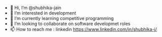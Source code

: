 - 👋 Hi, I’m @shubhika-jain
- 👀 I’m interested in development
- 🌱 I’m currently learning competitive programming
- 💞️ I’m looking to collaborate on software developmet roles
- 📫 How to reach me : linkedin https://www.linkedin.com/in/shubhika-j/

<!---
shubhika-jain/shubhika-jain is a ✨ special ✨ repository because its `README.md` (this file) appears on your GitHub profile.
You can click the Preview link to take a look at your changes.
--->
